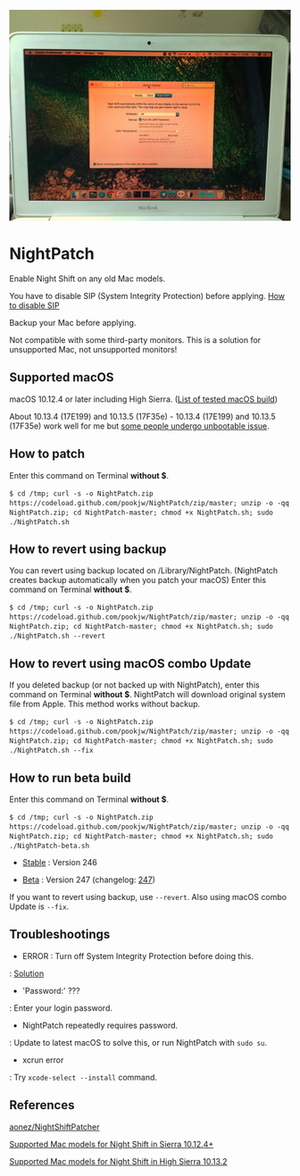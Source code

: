 ![Image](docs/imgae.jpg)

# NightPatch

Enable Night Shift on any old Mac models.

You have to disable SIP (System Integrity Protection) before applying. [How to disable SIP](http://apple.stackexchange.com/a/209530)

Backup your Mac before applying.

Not compatible with some third-party monitors. This is a solution for unsupported Mac, not unsupported monitors!

## Supported macOS

macOS 10.12.4 or later including High Sierra. ([List of tested macOS build](docs/list.md))

About 10.13.4 (17E199) and 10.13.5 (17F35e) - 10.13.4 (17E199) and 10.13.5 (17F35e) work well for me but [some people undergo unbootable issue](https://github.com/pookjw/NightPatch/issues/5).

## How to patch

Enter this command on Terminal **without $**.

`$ cd /tmp; curl -s -o NightPatch.zip https://codeload.github.com/pookjw/NightPatch/zip/master; unzip -o -qq NightPatch.zip; cd NightPatch-master; chmod +x NightPatch.sh; sudo ./NightPatch.sh`

## How to revert using backup

You can revert using backup located on /Library/NightPatch. (NightPatch creates backup automatically when you patch your macOS) Enter this command on Terminal **without $**.

`$ cd /tmp; curl -s -o NightPatch.zip https://codeload.github.com/pookjw/NightPatch/zip/master; unzip -o -qq NightPatch.zip; cd NightPatch-master; chmod +x NightPatch.sh; sudo ./NightPatch.sh --revert`

## How to revert using macOS combo Update

If you deleted backup (or not backed up with NightPatch), enter this command on Terminal **without $**. NightPatch will download original system file from Apple. This method works without backup.

`$ cd /tmp; curl -s -o NightPatch.zip https://codeload.github.com/pookjw/NightPatch/zip/master; unzip -o -qq NightPatch.zip; cd NightPatch-master; chmod +x NightPatch.sh; sudo ./NightPatch.sh --fix`

## How to run beta build

Enter this command on Terminal **without $**.

`$ cd /tmp; curl -s -o NightPatch.zip https://codeload.github.com/pookjw/NightPatch/zip/master; unzip -o -qq NightPatch.zip; cd NightPatch-master; chmod +x NightPatch.sh; sudo ./NightPatch-beta.sh`

- [Stable](https://github.com/pookjw/NightPatch/blob/master/NightPatch.sh) : Version 246

- [Beta](https://github.com/pookjw/NightPatch/blob/master/NightPatch-beta.sh) : Version 247 (changelog: [247](https://github.com/pookjw/NightPatch/commit/31e078eba8bd7bb437d7ef54c8e16c1b79631631))

If you want to revert using backup, use `--revert`. Also using macOS combo Update is `--fix`.

## Troubleshootings

- ERROR : Turn off System Integrity Protection before doing this.

: [Solution](http://apple.stackexchange.com/a/209530)

- 'Password:' ???

: Enter your login password.

- NightPatch repeatedly requires password.

: Update to latest macOS to solve this, or run NightPatch with `sudo su`.

- xcrun error

: Try `xcode-select --install` command.

## References

[aonez/NightShiftPatcher](https://github.com/aonez/NightShiftPatcher)

[Supported Mac models for Night Shift in Sierra 10.12.4+](https://pikeralpha.wordpress.com/2017/01/30/4398/)

[Supported Mac models for Night Shift in High Sierra 10.13.2](https://pikeralpha.wordpress.com/2017/11/06/supported-mac-models-for-night-shift-in-high-sierra-10-13-2/)

